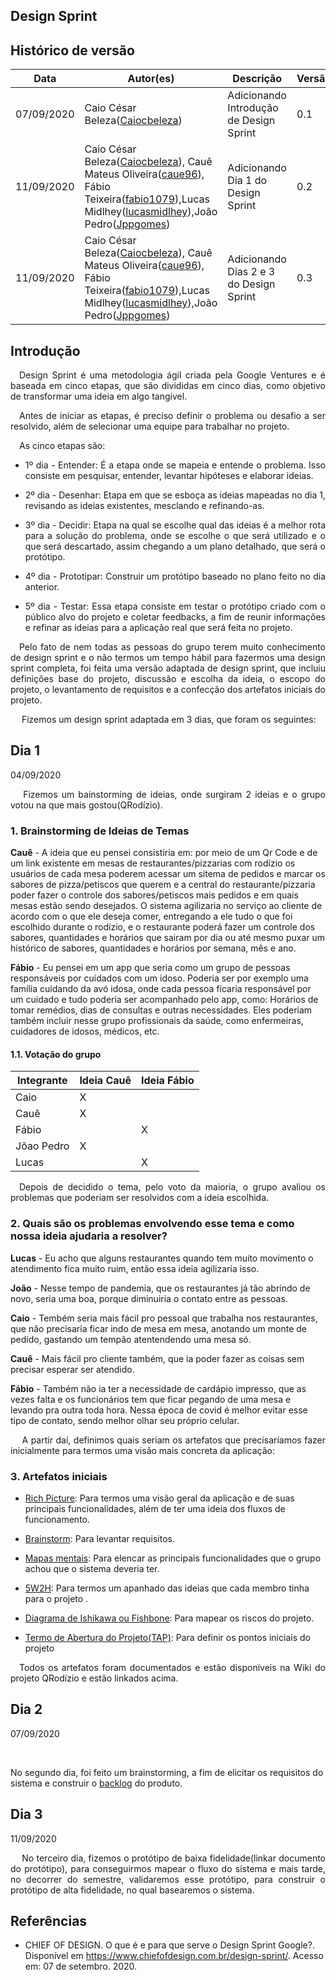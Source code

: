 
## Design Sprint
## Histórico de versão

<table>
  <thead>
    <tr>
      <th>Data</th>
           <th>Autor(es)</th>
      <th>Descrição</th>
      <th>Versão</th>
    </tr>
  </thead>
  <tbody>
    <tr>
      <td>07/09/2020</td>
      <td>Caio César Beleza(<a target="blank" href="https://github.com/Caiocbeleza">Caiocbeleza</a>)</td>
      <td>Adicionando Introdução de Design Sprint</td>
      <td>
        0.1
      </td>
    </tr>
    <tr>
      <td>11/09/2020</td>
      <td>Caio César Beleza(<a target="blank" href="https://github.com/Caiocbeleza">Caiocbeleza</a>), Cauê Mateus Oliveira(<a target="blank" href="https://github.com/caue96">caue96</a>), Fábio Teixeira(<a target="blank" href="https://github.com/fabio1079">fabio1079</a>),Lucas Midlhey(<a target="blank" href="https://github.com/lucasmidlhey">lucasmidlhey</a>),João Pedro(<a target="blank" href="https://github.com/Jppgomes">Jppgomes</a>)</td>
      <td>Adicionando Dia 1 do Design Sprint</td>
      <td>
        0.2
      </td>
    </tr>
    <tr>
      <td>11/09/2020</td>
      <td>Caio César Beleza(<a target="blank" href="https://github.com/Caiocbeleza">Caiocbeleza</a>), Cauê Mateus Oliveira(<a target="blank" href="https://github.com/caue96">caue96</a>), Fábio Teixeira(<a target="blank" href="https://github.com/fabio1079">fabio1079</a>),Lucas Midlhey(<a target="blank" href="https://github.com/lucasmidlhey">lucasmidlhey</a>),João Pedro(<a target="blank" href="https://github.com/Jppgomes">Jppgomes</a>)</td>
      <td>Adicionando Dias 2 e 3 do Design Sprint</td>
      <td>
        0.3
      </td>
    </tr>
  </tbody>
</table>

## Introdução

<p align="justify">&emsp;Design Sprint é uma metodologia ágil criada pela Google Ventures e é baseada em cinco etapas, que são divididas em cinco dias, como objetivo de transformar uma ideia em algo tangível.</p>
<p align="justify">&emsp;Antes de iniciar as etapas, é preciso definir o problema ou desafio a ser resolvido, além de selecionar uma equipe para trabalhar no projeto.</p>

<p align="justify">&emsp;As cinco etapas são:</p>

* <p align="justify">1º dia - Entender: É a etapa onde se mapeia e entende o problema. Isso consiste em pesquisar, entender, levantar hipóteses e elaborar ideias.</p>

* <p align="justify">2º dia - Desenhar: Etapa em que se esboça as ideias mapeadas no dia 1, revisando as ideias existentes, mesclando e refinando-as.</p>

* <p align="justify">3º dia - Decidir: Etapa na qual se escolhe qual das ideias é a melhor rota para a solução do problema, onde se escolhe o que será utilizado e o que será descartado, assim chegando a um plano detalhado, que será o protótipo.</p>

* <p align="justify">4º dia - Prototipar: Construir um protótipo baseado no plano feito no dia anterior.</p>

* <p align="justify">5º dia - Testar: Essa etapa consiste em testar o protótipo criado com o público alvo do projeto e coletar feedbacks, a fim de reunir informações e refinar as ideias para a aplicação real que será feita no projeto.</p>

<p align="justify">&emsp;Pelo fato de nem todas as pessoas do grupo terem muito conhecimento de design sprint e o não termos um tempo hábil para fazermos uma design sprint completa, foi feita uma versão adaptada de design sprint, que incluiu definições base do projeto, discussão e escolha da ideia, o escopo do projeto, o levantamento de requisitos e a confecção dos artefatos iniciais do projeto.</p>

<p align="justify">&emsp; Fizemos um design sprint adaptada em 3 dias, que foram os seguintes:
</p>

## Dia 1
04/09/2020
<p align="justify">&emsp;
Fizemos um bainstorming de ideias, onde surgiram 2 ideias e o grupo votou na que mais gostou(QRodízio).
</p>

### 1. Brainstorming de Ideias de Temas

**Cauê** - A ideia que eu pensei consistiria em: por meio de um Qr Code e de um link existente em mesas de restaurantes/pizzarias com rodízio os usuários de cada mesa poderem acessar um sitema de pedidos e marcar os sabores de pizza/petiscos que querem e a central do restaurante/pizzaria poder fazer o controle dos sabores/petiscos mais pedidos e em quais mesas estão sendo desejados. O sistema agilizaria no serviço ao cliente de acordo com o que ele deseja comer, entregando a ele tudo o que foi escolhido durante o rodízio, e o restaurante poderá fazer um controle dos sabores, quantidades e horários que sairam por dia ou até mesmo puxar um histórico de sabores, quantidades e horários por semana, mês e ano.<br>

**Fábio** - Eu pensei em um app que seria como um grupo de pessoas responsáveis por cuidados com um idoso. Poderia ser por exemplo uma família cuidando da avó idosa, onde cada pessoa ficaria responsável por um cuidado e tudo poderia ser acompanhado pelo app, como: Horários de tomar remédios, dias de consultas e outras necessidades. Eles poderiam também incluir nesse grupo profissionais da saúde, como enfermeiras, cuidadores de idosos, médicos, etc.

#### 1.1. Votação do grupo
|Integrante|Ideia Cauê|Ideia Fábio|
|--|--|--|
|Caio|X||
|Cauê|X||
|Fábio||X|
|Jõao Pedro|X||
|Lucas||X|

<p align="justify">&emsp;Depois de decidido o tema, pelo voto da maioria, o grupo avaliou os problemas que poderiam ser resolvidos com a ideia escolhida.
</p>

### 2. Quais são os problemas envolvendo esse tema e como nossa ideia ajudaria a resolver?

**Lucas** - Eu acho que alguns restaurantes quando tem muito movimento o atendimento fica muito ruim, então essa ideia agilizaria isso.

**João** - Nesse tempo de pandemia, que os restaurantes já tão abrindo de novo, seria uma boa, porque diminuiria o contato entre as pessoas.<br>

**Caio** - Tembém seria mais fácil pro pessoal que trabalha nos restaurantes, que não precisaria ficar indo de mesa em mesa, anotando um monte de pedido, gastando um tempão atentendendo uma mesa só.<br>

**Cauê** - Mais fácil pro cliente também, que ia poder fazer as coisas sem precisar esperar ser atendido.<br>

**Fábio** - Também não ia ter a necessidade de cardápio impresso, que as vezes falta e os funcionários tem que ficar pegando de uma mesa e levando pra outra toda hora. Nessa época de covid é melhor evitar esse tipo de contato, sendo melhor olhar seu próprio celular.

<p align="justify">&emsp;
A partir daí, definimos quais seriam os artefatos que precisaríamos fazer inicialmente para termos uma visão mais concreta da aplicação:
</p>

### 3. Artefatos iniciais

* [Rich Picture](../base/rich_picture.md): Para termos uma visão geral da aplicação e de suas principais funcionalidades, além de ter uma ideia dos fluxos de funcionamento.</p>

* [Brainstorm](../base/brainstorming.md): Para levantar requisitos.</p>

* [Mapas mentais](../base/mapa_mental.md): Para elencar as principais funcionalidades que o grupo achou que o sistema deveria ter.</p>

* [5W2H](../base/5W2H.md): Para termos um apanhado das ideias que cada membro tinha para o projeto .</p>

* [Diagrama de Ishikawa ou Fishbone](../base/diagrama_ishikawa.md): Para mapear os riscos do projeto.</p>

* [Termo de Abertura do Projeto(TAP)](../../termo_de_abertura.md): Para definir os pontos iniciais do projeto


<p align="justify">&emsp;Todos os artefatos foram documentados e estão disponíveis na Wiki do projeto QRodízio e estão linkados acima.</p>


## Dia 2
07/09/2020
<p align="justify">&emsp;

No segundo dia, foi feito um brainstorming, a fim de elicitar os requisitos do sistema e construir o [backlog](../../backlog_produto.md) do produto.
</p>

## Dia 3
11/09/2020
<p align="justify">&emsp;
No terceiro dia, fizemos o protótipo de baixa fidelidade(linkar documento do protótipo), para conseguirmos mapear o fluxo do sistema e mais tarde, no decorrer do semestre, validaremos esse protótipo, para construir o protótipo de alta fidelidade, no qual basearemos o sistema.
</p>


## Referências
* CHIEF OF DESIGN. O que é e para que serve o Design Sprint Google?. Disponível em https://www.chiefofdesign.com.br/design-sprint/. Acesso em: 07 de setembro. 2020.
